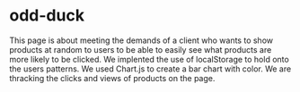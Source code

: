# odd-duck  

This page is about meeting the demands of a client who wants to show products at random to users to be able to easily see what products are more likely to be clicked. We implented the use of localStorage to hold onto the users patterns. We used Chart.js to create a bar chart with color. We are thracking the clicks and views of products on the page.